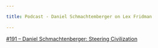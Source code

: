 ```yaml
---
title: Podcast - Daniel Schmachtemberger on Lex Fridman 
---
```

[#191 – Daniel Schmachtenberger: Steering Civilization](https://castbox.fm/episode/191-%E2%80%93-Daniel-Schmachtenberger%3A-Steering-Civilization-Away-from-Self-Destruction-id3102321-id391622427)
